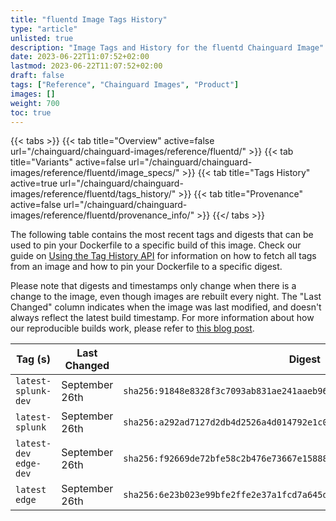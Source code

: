 ```yaml
---
title: "fluentd Image Tags History"
type: "article"
unlisted: true
description: "Image Tags and History for the fluentd Chainguard Image"
date: 2023-06-22T11:07:52+02:00
lastmod: 2023-06-22T11:07:52+02:00
draft: false
tags: ["Reference", "Chainguard Images", "Product"]
images: []
weight: 700
toc: true
---
```


{{< tabs >}}
{{< tab title="Overview" active=false url="/chainguard/chainguard-images/reference/fluentd/" >}}
{{< tab title="Variants" active=false url="/chainguard/chainguard-images/reference/fluentd/image_specs/" >}}
{{< tab title="Tags History" active=true url="/chainguard/chainguard-images/reference/fluentd/tags_history/" >}}
{{< tab title="Provenance" active=false url="/chainguard/chainguard-images/reference/fluentd/provenance_info/" >}}
{{</ tabs >}}

The following table contains the most recent tags and digests that can be used to pin your Dockerfile to a specific build of this image. Check our guide on [Using the Tag History API](/chainguard/chainguard-images/using-the-tag-history-api/) for information on how to fetch all tags from an image and how to pin your Dockerfile to a specific digest.

Please note that digests and timestamps only change when there is a change to the image, even though images are rebuilt every night. The "Last Changed" column indicates when the image was last modified, and doesn't always reflect the latest build timestamp. For more information about how our reproducible builds work, please refer to [this blog post](https://www.chainguard.dev/unchained/reproducing-chainguards-reproducible-image-builds).

| Tag (s)                  | Last Changed   | Digest                                                                    |
|--------------------------|----------------|---------------------------------------------------------------------------|
|  `latest-splunk-dev`     | September 26th | `sha256:91848e8328f3c7093ab831ae241aaeb96c1e50f07d9f48069a7286ba943f8d4d` |
|  `latest-splunk`         | September 26th | `sha256:a292ad7127d2db4d2526a4d014792e1c09a3083045d88e66fcbc557b2c552227` |
|  `latest-dev` `edge-dev` | September 26th | `sha256:f92669de72bfe58c2b476e73667e15888fd9b7f5f6e007a09f9c7150a1c7c4bd` |
|  `latest` `edge`         | September 26th | `sha256:6e23b023e99bfe2ffe2e37a1fcd7a645da0008705d6421991c02dcae49291ebd` |

